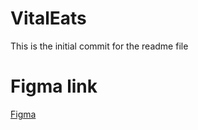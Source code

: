 # VitalEats

This is the initial commit for the readme file

# Figma link

[Figma](https://www.figma.com/proto/wGVM2AKIX5Oo8FFfbxI8UX/VitalEats?node-id=149%3A4&scaling=scale-down&page-id=0%3A1&starting-point-node-id=149%3A4)
